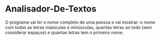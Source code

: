 # Analisador-De-Textos
 O programa vai ler o nome completo de uma pessoa e vai mostrar: o nome com todas as letras maiúculas e minúsculas, quantas letras ao todo (sem considerar espaços) e quantas letras tem o primeiro nome.
